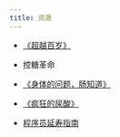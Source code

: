 ```yaml
---
title: 资源
---
```


* [《超越百岁》](./outlive.md)
* 控糖革命
* [《身体的问题，肠知道》](./gut-renovation.md)
* [《疯狂的尿酸》](./the-surprising-new-science-of-uric-cid.md)

* [程序员延寿指南](https://github.com/geekan/HowToLiveLonger)

